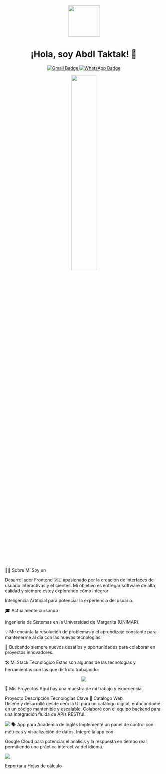 <div id="header" align="center">
<img src="https://media.giphy.com/media/M9gbBd9nbDrOTu1Mqx/giphy.gif" width="100"/>
<h1>¡Hola, soy Abdl Taktak! 👋</h1>
</div>

<div id="badges" align="center">
<a href="mailto:Taktakabudi245@gmail.com">
<img src="https://img.shields.io/badge/Gmail-D14836?style=for-the-badge&logo=gmail&logoColor=white" alt="Gmail Badge"/>
</a>
<a href="tel:+584147700507">
<img src="https://img.shields.io/badge/WhatsApp-25D366?style=for-the-badge&logo=whatsapp&logoColor=white" alt="WhatsApp Badge"/>
</a>
</div>

<p align="center">
<img src="https://media.giphy.com/media/v1.Y2lkPTc5MGI3NjExd2d0bDU0a2R0Nm5uNnZ2c2Q4bDB2eXF6cnhuNXBpY2p1dTVubnB4ZyZlcD12MV9pbnRlcm5hbF9naWZfYnlfaWQmY3Q9Zw/L1R1tvI9svkIWwpYqx/giphy.gif" width="40%">
</p>

👨‍💻 Sobre Mí
Soy un 

Desarrollador Frontend 🇻🇪 apasionado por la creación de interfaces de usuario interactivas y eficientes. Mi objetivo es entregar software de alta calidad y siempre estoy explorando cómo integrar 

Inteligencia Artificial para potenciar la experiencia del usuario.

🎓 Actualmente cursando 

Ingeniería de Sistemas en la Universidad de Margarita (UNIMAR).

💡 Me encanta la resolución de problemas y el aprendizaje constante para mantenerme al día con las nuevas tecnologías.

🚀 Buscando siempre nuevos desafíos y oportunidades para colaborar en proyectos innovadores.

🛠️ Mi Stack Tecnológico
Estas son algunas de las tecnologías y herramientas con las que disfruto trabajando:

<p align="center">
<a href="https://skillicons.dev">
<img src="https://skillicons.dev/icons?i=react,nextjs,ts,tailwind,bootstrap,php,nodejs,git,mysql&perline=5" />
</a>
</p>

🚀 Mis Proyectos
Aquí hay una muestra de mi trabajo y experiencia.

Proyecto	Descripción	Tecnologías Clave
🛒 Catálogo Web	
Diseñé y desarrollé desde cero la UI para un catálogo digital, enfocándome en un código mantenible y escalable. Colaboré con el equipo backend para una integración fluida de APIs RESTful.

<img src="https://skillicons.dev/icons?i=react,ts" />
🗣️ App para Academia de Inglés	
Implementé un panel de control con métricas y visualización de datos. Integré la app con 

Google Cloud para potenciar el análisis y la respuesta en tiempo real, permitiendo una práctica interactiva del idioma.

<img src="https://skillicons.dev/icons?i=googlecloud,mysql" />

Exportar a Hojas de cálculo

